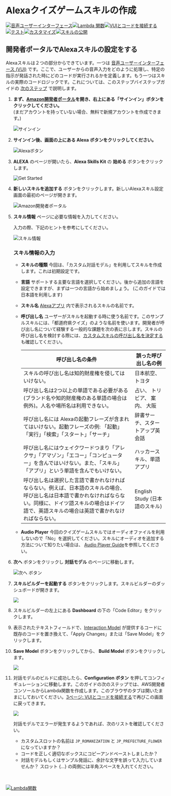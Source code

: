 # Alexaクイズゲームスキルの作成
[![音声ユーザーインターフェース](https://m.media-amazon.com/images/G/01/mobile-apps/dex/alexa/alexa-skills-kit/jp/tutorials/navigation/1-on._TT_.png)](1-voice-user-interface.md)[![Lambda 関数](https://m.media-amazon.com/images/G/01/mobile-apps/dex/alexa/alexa-skills-kit/jp/tutorials/navigation/2-off._TT_.png)](2-lambda-function.md)[![VUIとコードを接続する](https://m.media-amazon.com/images/G/01/mobile-apps/dex/alexa/alexa-skills-kit/jp/tutorials/navigation/3-off._TT_.png)](3-connect-vui-to-code.md)[![テスト](https://m.media-amazon.com/images/G/01/mobile-apps/dex/alexa/alexa-skills-kit/jp/tutorials/navigation/4-off._TT_.png)](4-testing.md)[![カスタマイズ](https://m.media-amazon.com/images/G/01/mobile-apps/dex/alexa/alexa-skills-kit/jp/tutorials/navigation/5-off._TT_.png)](5-customization.md)[![スキルの公開](https://m.media-amazon.com/images/G/01/mobile-apps/dex/alexa/alexa-skills-kit/jp/tutorials/navigation/6-off._TT_.png)](6-publication.md)

## 開発者ポータルでAlexaスキルの設定をする

Alexaスキルは２つの部分からできています。一つは [音声ユーザーインターフェース (VUI)](https://developer.amazon.com/alexa-skills-kit/vui) です。ここで、ユーザーからの音声入力をどのように処理し、特定の指示が発話された時にどのコードが実行されるかを定義します。もう一つはスキルの実際のコードロジックです。これについては、このステップバイステップガイドの [次のステップ](2-lambda-function.md) で説明します。

1.  **まず、[Amazon開発者ポータル](http://developer.amazon.com)を開き、右上にある「サインイン」ボタンをクリックしてください。** </br>(まだアカウントを持っていない場合、無料で新規アカウントを作成できます。)

     ![サインイン](https://m.media-amazon.com/images/G/01/mobile-apps/dex/alexa/alexa-skills-kit/jp/tutorials/quiz-game/1-1-developer-portal._TT_.png)

2.  **サインイン後、画面の上にある Alexa ボタンをクリックしてください。**

    ![Alexaボタン](https://m.media-amazon.com/images/G/01/mobile-apps/dex/alexa/alexa-skills-kit/jp/tutorials/quiz-game/1-2-alexa-button._TT_.png)

3.  **ALEXA** のページが開いたら、**Alexa Skills Kit** の **始める** ボタンをクリックします。

    ![Get Started](https://m.media-amazon.com/images/G/01/mobile-apps/dex/alexa/alexa-skills-kit/jp/tutorials/quiz-game/1-3-alexa-skills-kit._TT_.png)

4.  **新しいスキルを追加する** ボタンをクリックします。新しいAlexaスキル設定画面の最初のページが開きます。

    ![Amazon開発者ポータル](https://m.media-amazon.com/images/G/01/mobile-apps/dex/alexa/alexa-skills-kit/jp/tutorials/quiz-game/1-4-add-a-new-skill._TT_.png)

5.  **スキル情報** ページに必要な情報を入力してください。 

	入力の際、下記のヒントを参考にしてください。

    ![スキル情報](https://m.media-amazon.com/images/G/01/mobile-apps/dex/alexa/alexa-skills-kit/jp/tutorials/quiz-game/1-5-skill-information._TT_.png)

    ### スキル情報の入力
    *  **スキルの種類** 今回は、「カスタム対話モデル」を利用してスキルを作成します。これは初期設定です。

    *  **言語** サポートする主要な言語を選択してください。後から追加の言語を設定できますが、まずは一つの言語から始めましょう。 (このガイドでは日本語を利用します)

    *  **スキル名** [Alexaアプリ](http://alexa.amazon.co.jp) 内で表示されるスキルの名前です。

    *  **呼び出し名** ユーザーがスキルを起動する時に使う名前です。このサンプルスキルには、「都道府県クイズ」のような名前を使います。開発者が呼び出し名について経験する一般的な課題を次の表に示します。スキルの呼び出し名を検討する際には、[カスタムスキルの呼び出し名を決定する](https://developer.amazon.com/public/solutions/alexa/alexa-skills-kit/docs/choosing-the-invocation-name-for-an-alexa-skill) も確認してください。

        | 呼び出し名の条件 | 誤った呼び出し名の例 |
        | ---------------------------- | -------------------------------------- |
        | スキルの呼び出し名は知的財産権を侵してはいけない。| 日本航空、トヨタ |
        | 呼び出し名は2つ以上の単語である必要がある(ブランド名や知的財産権のある単語の場合は例外)。人名や場所名は利用できない。 | 占い、 トリビア、 案内、 大阪 |
        | 呼び出し名には Alexaの起動フレーズが含まれてはいけない。起動フレーズの例: 「起動」「実行」「検索」「スタート」「サーチ」| 辞書サーチ、スタートアップ英会話 |
        | 呼び出し名にはウェイクワードつまり「アレクサ」「アマゾン」「エコー」「コンピューター」を含んではいけない。また、「スキル」「アプリ」という単語を含んでもいけない。| ハッカースキル、単語アプリ |
        | 呼び出し名は選択した言語で書かれなければならない。例えば、日本語のスキルの場合、呼び出し名は日本語で書かれなければならない。同様に、ドイツ語スキルの場合はドイツ語で、英語スキルの場合は英語で書かれなければならない。| English Study (日本語のスキル) |

    *  **Audio Player** 今回のクイズゲームスキルではオーディオファイルを利用しないので「No」を選択してください。スキルにオーディオを追加する方法について知りたい場合は、 [Audio Player Guide](https://github.com/alexa/skill-sample-nodejs-audio-player)を参照してください。

6.  **次へ** ボタンをクリックし **対話モデル** のページに移動します。

    ![次へ ボタン](https://m.media-amazon.com/images/G/01/mobile-apps/dex/alexa/alexa-skills-kit/jp/tutorials/quiz-game/1-6-next-button._TTH_.png)

7.  **スキルビルダーを起動する** ボタンをクリックします。スキルビルダーのダッシュボードが開きます。
    
    ![](https://m.media-amazon.com/images/G/01/mobile-apps/dex/alexa/alexa-skills-kit/jp/tutorials/quiz-game/1-7-skill-builder-launch._TTH_.png)

8. スキルビルダーの左上にある **Dashboard** の下の「Code Editor」をクリックします。

9. 表示されたテキストフィールドで、[Interaction Model](../models/ja-JP.json) が提供するコードに既存のコードを置き換えて、「Apply Changes」または「Save Model」をクリックします。

10. **Save Model** ボタンをクリックしてから、 **Build Model** ボタンをクリックします。
 
    ![](https://m.media-amazon.com/images/G/01/mobile-apps/dex/alexa/alexa-skills-kit/jp/tutorials/quiz-game/1-12-skill-builder-build-save-model._TTH_.png)

11. 対話モデルのビルドに成功したら、**Configuration ボタン** を押してコンフィギュレーションに移動します。このガイドの次のステップでは、AWS開発者コンソールからLambda関数を作成します。このブラウザのタブは開いたままにしておいてください。[3ページ: VUIとコードを接続する](3-connect-vui-to-code.md)で再びこの画面に戻ってきます。

    ![](https://m.media-amazon.com/images/G/01/mobile-apps/dex/alexa/alexa-skills-kit/jp/tutorials/quiz-game/1-13-skill-builder-configuration._TTH_.png)

    対話モデルでエラーが発生するようであれば、次のリストを確認してください。

    *  カスタムスロットの名前は ```JP_ROMANIZATION``` と ```JP_PREFECTURE_FLOWER``` になっていますか？
    *  コードを正しく適切なボックスにコピーアンドペーストしましたか？
    *  対話モデルもしくはサンプル発話に、余計な文字を誤って入力していませんか？ スロット {...} の両側には半角スペースを入れてください。

<br/><br/>
[![Lambda関数](https://m.media-amazon.com/images/G/01/mobile-apps/dex/alexa/alexa-skills-kit/jp/tutorials/general/buttons/button_next_lambda_function._TT_.png)](2-lambda-function.md)

<img height="1" width="1" src="https://www.facebook.com/tr?id=1847448698846169&ev=PageView&noscript=1"/>
